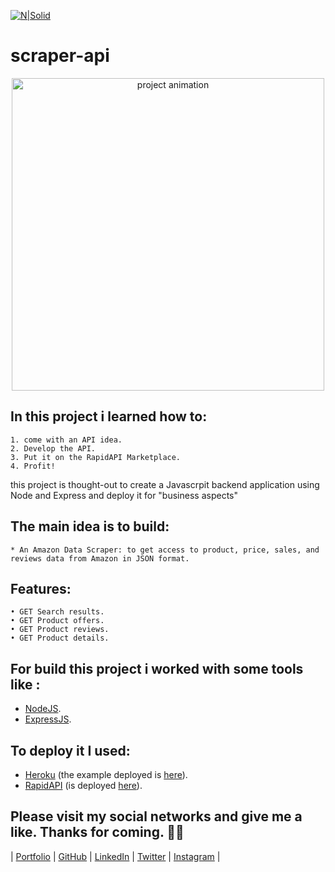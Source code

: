 [![N|Solid](https://i.ibb.co/X58M6Vm/Manzi-Banner2x.png)](https://manzaraz.github.io)

# scraper-api

<p align="center" width="300">
   <img align="center" width="500" src="./assets/manziAPI.gif" alt="project animation" />
</p>

## In this project i learned how to:

    1. come with an API idea.
    2. Develop the API.
    3. Put it on the RapidAPI Marketplace.
    4. Profit!

this project is thought-out to create a Javascrpit backend application using Node and Express and deploy it for "business aspects"

## The main idea is to build:

    * An Amazon Data Scraper: to get access to product, price, sales, and reviews data from Amazon in JSON format.

## Features:

    • GET Search results.
    • GET Product offers.
    • GET Product reviews.
    • GET Product details.

## For build this project i worked with some tools like :

- [NodeJS](https://nodejs.org/).
- [ExpressJS](https://expressjs.com/es/).

## To deploy it I used:

- [Heroku](https://www.heroku.com) (the example deployed is [here](https://git.heroku.com/manzi-amazon-scraper.git)).
- [RapidAPI](https://rapidapi.com) (is deployed [here](https://rapidapi.com/Manzaraz/api/manzi-amazon-data-scraper1/)).

## Please visit my social networks and give me a like. Thanks for coming. 👋🏼

| [Portfolio](https://manzaraz.github.io) | [GitHub](https://github.com/Manzaraz) | [LinkedIn](https://www.linkedin.com/in/manzaraz) | [Twitter](https://twitter.com/MagnusManz) | [Instagram](https://www.instagram.com/magnusmanz/) |
